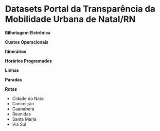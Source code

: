 # Datasets Portal da Transparência da Mobilidade Urbana de Natal/RN

**Bilhetagem Eletrônica**

**Custos Operacionais**

**Itinerários**

**Horários Programados**

**Linhas**

**Paradas**

**Rotas**

- Cidade do Natal
- Conceição
- Guanabara
- Reunidas
- Santa Maria
- Via Sul
